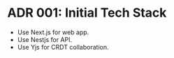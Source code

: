 # ADR 001: Initial Tech Stack

- Use Next.js for web app.
- Use Nestjs for API.
- Use Yjs for CRDT collaboration.
